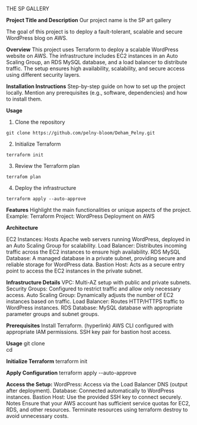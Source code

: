 THE SP GALLERY

**Project Title and Description**
Our project name is the SP art gallery

The goal of this project is to deploy a fault-tolerant, scalable and secure WordPress blog on AWS.

**Overview**
This project uses Terraform to deploy a scalable WordPress website on AWS. The infrastructure includes EC2 instances in an Auto Scaling Group, an RDS MySQL database, and a load balancer to distribute traffic. The setup ensures high availability, scalability, and secure access using different security layers. 

**Installation Instructions**
Step-by-step guide on how to set up the project locally.
Mention any prerequisites (e.g., software, dependencies) and how to install them.

**Usage**
1. Clone the repository
```
git clone https://github.com/pelny-bloom/Deham_Pelny.git
```
2. Initialize Terraform
```
terraform init
````
3. Review the Terraform plan
```
terrafom plan
```
4. Deploy the infrastructure
```
terraform apply --auto-approve
```


**Features**
Highlight the main functionalities or unique aspects of the project.
Example:
Terraform Project: WordPress Deployment on AWS



**Architecture**

EC2 Instances:
Hosts Apache web servers running WordPress, deployed in an Auto Scaling Group for scalability.
Load Balancer:
Distributes incoming traffic across the EC2 instances to ensure high availability.
RDS MySQL Database:
A managed database in a private subnet, providing secure and reliable storage for WordPress data.
Bastion Host:
Acts as a secure entry point to access the EC2 instances in the private subnet.

**Infrastructure Details**
VPC:
Multi-AZ setup with public and private subnets.
Security Groups:
Configured to restrict traffic and allow only necessary access.
Auto Scaling Group:
Dynamically adjusts the number of EC2 instances based on traffic.
Load Balancer:
Routes HTTP/HTTPS traffic to WordPress instances.
RDS Database:
MySQL database with appropriate parameter groups and subnet groups.

**Prerequisites**
Install Terraform. (hyperlink)
AWS CLI configured with appropriate IAM permissions.
SSH key pair for bastion host access.

**Usage**
git clone <repository-url>  
cd <repository-directory> 

**Initialize Terraform**
terraform init

**Apply Configuration**
terraform apply --auto-approve

**Access the Setup:**
WordPress:
                Access via the Load Balancer DNS (output after deployment).
Database:
                Connected automatically to WordPress instances.
Bastion Host:
                Use the provided SSH key to connect securely.
Notes
Ensure that your AWS account has sufficient service quotas for EC2, RDS, and other resources.
Terminate resources using terraform destroy to avoid unnecessary costs.